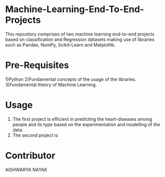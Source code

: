 # Machine-Learning-End-To-End-Projects
This repository comprises of two machine learning end-to-end projects based on classification and Regression datasets making use of libraries such as Pandas, NumPy, Scikit-Learn and Matplotlib.

# Pre-Requisites
1)Python
2)Fundamental concepts of the usage of the libraries.
3)Fundamental theory of Machine Learning.

# Usage
1) The first project is efficient in predicting the heart-diseases among people and its type based on the experimentation and modelling of the data.
2) The second project is 

# Contributor
AISHWARYA NAYAK
